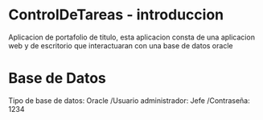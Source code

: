 # ControlDeTareas - introduccion
Aplicacion de portafolio de titulo, esta aplicacion consta de una aplicacion web y de escritorio que interactuaran con una base de datos oracle

# Base de Datos
Tipo de base de datos: Oracle
/Usuario administrador: Jefe
/Contraseña: 1234
